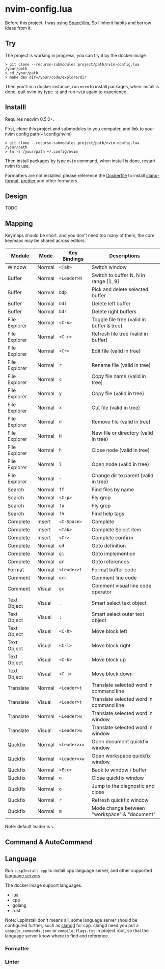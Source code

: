 # nvim-config.lua

Before this project, I was using [SpaceVim][spacevim], So I inherit habits and borrow ideas from it.

## Try

The project is working in progress, you can try it by the docker image

```
> git clone --recurse-submodules project/path/nvim-config.lua /your/path
> cd /your/path
> make dev dir=/your/code/explore/dir
```

Then you'll in a docker instance, run `nvim` to install packages, when install is done, quit nvim by
type `:q` and run `nvim` again to experience.

## Installl

Requires neovim 0.5.0+.

First, clone this project and submodules to you computer, and link to your nvim config path(~/.config/nvim)

```
> git clone --recurse-submodules project/path/nvim-config.lua /your/path
> ln -s /your/path ~/.config/nvim
```

Then install packages by type `nvim` command, when install is done, restart nvim to use.

Formatters are not installed, please reference the [Dockerfile][dockerfile] to install [clang-format][clang-format],
[prettier][prettier] and other formaters.

## Design

TODO

## Mapping

Keymaps should be short, and you don't need too many of them, the core keymaps may be shared across editors.

| Module        | Mode   | Key Bindings | Descriptions                                 |
| ------------- | ------ | ------------ | -------------------------------------------- |
| Window        | Normal | `<Tab>`      | Switch window                                |
| Buffer        | Normal | `<Leader>N`  | Switch to buffer N, N in range [1, 9]        |
| Buffer        | Normal | `bdp`        | Pick and delete selected buffer              |
| Buffer        | Normal | `bdl`        | Delete left buffer                           |
| Buffer        | Normal | `bdr`        | Delete right buffers                         |
| File Explorer | Normal | `<C-n>`      | Toggle file tree (valid in buffer & tree)    |
| File Explorer | Normal | `<C-r>`      | Refresh file tree (valid in buffer)          |
| File Explorer | Normal | `<Cr>`       | Edit file (valid in tree)                    |
| File Explorer | Normal | `r`          | Rename file (valid in tree)                  |
| File Explorer | Normal | `c`          | Copy file name (valid in tree)               |
| File Explorer | Normal | `y`          | Copy file (valid in tree)                    |
| File Explorer | Normal | `x`          | Cut file (valid in tree)                     |
| File Explorer | Normal | `d`          | Remove file (valid in tree)                  |
| File Explorer | Normal | `N`          | New file or directory (valid in tree)        |
| File Explorer | Normal | `h`          | Close node (valid in tree)                   |
| File Explorer | Normal | `l`          | Open node (valid in tree)                    |
| File Explorer | Normal | `-`          | Change dir to parent (valid in tree)         |
| Search        | Normal | `ff`         | Find files by name                           |
| Search        | Normal | `<C-p>`      | Fly grep                                     |
| Search        | Normal | `fp`         | Fly grep                                     |
| Search        | Normal | `fh`         | Find help tags                               |
| Complete      | Insert | `<C-Space>`  | Complete                                     |
| Complete      | Insert | `<Tab>`      | Complete Select item                         |
| Complete      | Insert | `<Cr>`       | Complete confirm                             |
| Complete      | Normal | `gd`         | Goto definition                              |
| Complete      | Normal | `gi`         | Goto implemention                            |
| Complete      | Normal | `gr`         | Goto references                              |
| Format        | Normal | `<Leader>f`  | Format buffer code                           |
| Comment       | Normal | `gcc`        | Comment line code                            |
| Comment       | Visual | `gc`         | Comment visual line code operator            |
| Text Object   | Visual | `.`          | Smart select text object                     |
| Text Object   | Visual | `;`          | Smart select outer text object               |
| Text Object   | Visual | `<C-h>`      | Move block left                              |
| Text Object   | Visual | `<C-l>`      | Move block right                             |
| Text Object   | Visual | `<C-k>`      | Move block up                                |
| Text Object   | Visual | `<C-j>`      | Move block down                              |
| Translate     | Normal | `<Leader>t`  | Translate selected word in command line      |
| Translate     | Visual | `<Leader>t`  | Translate selected word in command line      |
| Translate     | Normal | `<Leader>w`  | Translate selected word in window            |
| Translate     | Visual | `<Leader>w`  | Translate selected word in window            |
| Quckfix       | Normal | `<Leader>xx` | Open document quickfix window                |
| Quckfix       | Normal | `<Leader>xw` | Open workspace quickfix window               |
| Quckfix       | Normal | `<Esc>`      | Back to window / buffer                      |
| Quckfix       | Normal | `q`          | Close quickfix window                        |
| Quckfix       | Normal | `o`          | Jump to the diagnostic and close             |
| Quckfix       | Normal | `r`          | Refresh quickfix window                      |
| Quckfix       | Normal | `m`          | Mode change between "workspace" & "document" |

Note: default leader is `\`.

## Command & AutoCommand

## Language

Run `:LspInstall cpp` to install cpp language server, and other supported [language servers][lsp-servers].

The docker image support languages.

- lua
- cpp
- golang
- rust

Note: LspInstall don't means all, some language server should be configured further, such as [clangd][clangd]
for cpp. clangd need you put a `compile_commands.json` or `compile_flags.txt` in project root, so that the
language server know where to find and reference.

### Formatter

### Linter

[spacevim]: https://github.com/SpaceVim/SpaceVim
[lsp-servers]: https://github.com/kabouzeid/nvim-lspinstall#bundled-installers
[dockerfile]: Dockerfile
[clang-format]: https://clang.llvm.org/docs/ClangFormat.html
[prettier]: https://prettier.io
[clangd]: https://clangd.llvm.org/installation.html
